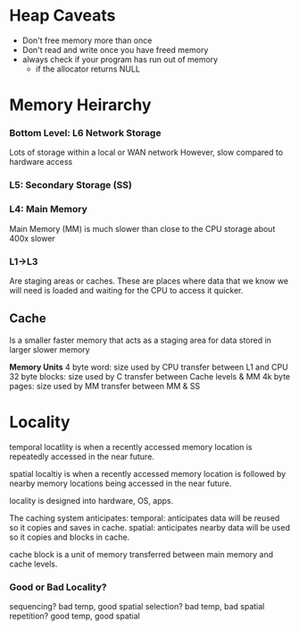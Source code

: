 # Heap Caveats

- Don't free memory more than once
- Don't read and write once you have freed memory
- always check if your program has run out of memory
  - if the allocator returns NULL

# Memory Heirarchy

### **Bottom Level: L6 Network Storage**
Lots of storage within a local or WAN network
However, slow compared to hardware access

### **L5: Secondary Storage (SS)**


### **L4: Main Memory**
Main Memory (MM) is much slower than close to the CPU storage
about 400x slower

### **L1->L3**
Are staging areas or caches.
These are places where data that we know we will need is loaded and waiting for the CPU to access it quicker.

## Cache

Is a smaller faster memory that acts as a staging area for data stored in larger slower memory

**Memory Units**
4 byte word: size used by CPU   transfer between L1 and CPU
32 byte blocks: size used by C  transfer between Cache levels & MM
4k byte pages: size used by MM  transfer between MM & SS

# Locality
temporal locatlity is when a recently accessed memory location is repeatedly accessed in the near future.

spatial localtiy is when a recently accessed memory location is followed by nearby memory locations being accessed in the near future.

locality is designed into hardware, OS, apps.


The caching system anticipates:
temporal: anticipates data will be reused so it copies and saves in cache.
spatial: anticipates nearby data will be used so it copies and blocks in cache.

cache block is a unit of memory transferred between main memory and cache levels.

### Good or Bad Locality?

sequencing? bad temp, good spatial
selection? bad temp, bad spatial
repetition? good temp, good spatial